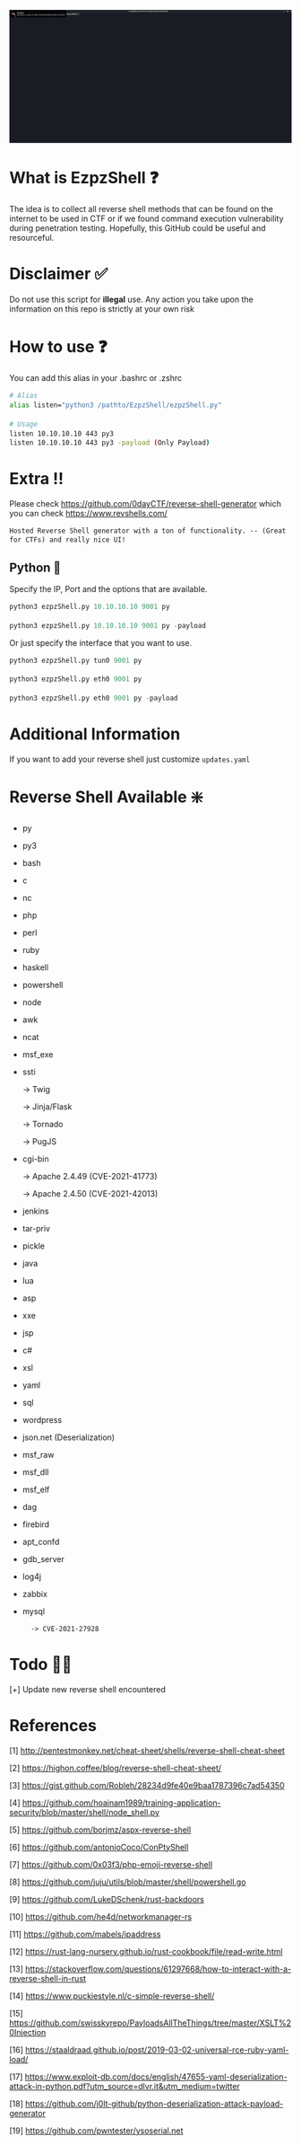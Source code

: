 ![](https://github.com/H0j3n/EzpzShell/blob/main/demo.gif)

# What is EzpzShell ❓

The idea is to collect all reverse shell methods that can be found on the internet to be used in CTF or if we found command execution vulnerability during penetration testing. Hopefully, this GitHub could be useful and resourceful. 

# Disclaimer ✅

Do not use this script for **illegal** use. Any action you take upon the information on this repo is strictly at your own risk

# How to use ❓

You can add this alias in your .bashrc or .zshrc

```bash
# Alias
alias listen="python3 /pathto/EzpzShell/ezpzShell.py"

# Usage
listen 10.10.10.10 443 py3
listen 10.10.10.10 443 py3 -payload (Only Payload)
```

# Extra ‼️

Please check https://github.com/0dayCTF/reverse-shell-generator which you can check https://www.revshells.com/

```
Hosted Reverse Shell generator with a ton of functionality. -- (Great for CTFs) and really nice UI!
```

## Python 🐍

Specify the IP, Port and the options that are available.

```python
python3 ezpzShell.py 10.10.10.10 9001 py

python3 ezpzShell.py 10.10.10.10 9001 py -payload
```

Or just specify the interface that you want to use.

```python
python3 ezpzShell.py tun0 9001 py

python3 ezpzShell.py eth0 9001 py

python3 ezpzShell.py eth0 9001 py -payload
```

# Additional Information

If you want to add your reverse shell just customize `updates.yaml`

# Reverse Shell Available ❇️

* py
* py3
* bash
* c
* nc
* php
* perl
* ruby
* haskell
* powershell
* node
* awk
* ncat
* msf_exe
* ssti

	-> Twig

	-> Jinja/Flask

	-> Tornado

	-> PugJS
* cgi-bin

	-> Apache 2.4.49 (CVE-2021-41773)
	
	-> Apache 2.4.50 (CVE-2021-42013)
* jenkins
* tar-priv
* pickle 
* java
* lua
* asp
* xxe
* jsp
* c#
* xsl
* yaml
* sql
* wordpress
* json.net (Deserialization)
* msf_raw
* msf_dll
* msf_elf
* dag
* firebird
* apt_confd
* gdb_server
* log4j
* zabbix
* mysql

        -> CVE-2021-27928

# Todo ✍🏼

[+] Update new reverse shell encountered
 
# References

[1] http://pentestmonkey.net/cheat-sheet/shells/reverse-shell-cheat-sheet

[2] https://highon.coffee/blog/reverse-shell-cheat-sheet/

[3] https://gist.github.com/Robleh/28234d9fe40e9baa1787396c7ad54350

[4] https://github.com/hoainam1989/training-application-security/blob/master/shell/node_shell.py

[5] https://github.com/borjmz/aspx-reverse-shell

[6] https://github.com/antonioCoco/ConPtyShell

[7] https://github.com/0x03f3/php-emoji-reverse-shell

[8] https://github.com/juju/utils/blob/master/shell/powershell.go

[9] https://github.com/LukeDSchenk/rust-backdoors

[10] https://github.com/he4d/networkmanager-rs

[11] https://github.com/mabels/ipaddress

[12] https://rust-lang-nursery.github.io/rust-cookbook/file/read-write.html

[13] https://stackoverflow.com/questions/61297668/how-to-interact-with-a-reverse-shell-in-rust

[14] https://www.puckiestyle.nl/c-simple-reverse-shell/

[15] https://github.com/swisskyrepo/PayloadsAllTheThings/tree/master/XSLT%20Injection

[16] https://staaldraad.github.io/post/2019-03-02-universal-rce-ruby-yaml-load/

[17] https://www.exploit-db.com/docs/english/47655-yaml-deserialization-attack-in-python.pdf?utm_source=dlvr.it&utm_medium=twitter

[18] https://github.com/j0lt-github/python-deserialization-attack-payload-generator

[19] https://github.com/pwntester/ysoserial.net
